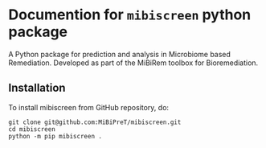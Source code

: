 # Documention for `mibiscreen` python package

A Python package for prediction and analysis in Microbiome based Remediation. Developed as part of the MiBiRem toolbox for Bioremediation.


## Installation

To install mibiscreen from GitHub repository, do:

```console
git clone git@github.com:MiBiPreT/mibiscreen.git
cd mibiscreen
python -m pip mibiscreen .
```
